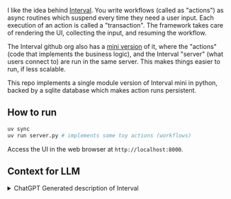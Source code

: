 I like the idea behind [Interval](https://interval.com/). You write workflows (called as "actions") as async routines which suspend every time they need a user input. Each execution of an action is called a "transaction". The framework takes care of rendering the UI, collecting the input, and resuming the workflow. 

The Interval github org also has a [mini version](https://github.com/interval/mini/) of it, where the "actions" (code that implements the business logic), and the Interval "server" (what users connect to) are run in the same server. This makes things easier to run, if less scalable. 

This repo implements a single module version of Interval mini in python, backed by a sqlite database which makes action runs persistent. 

## How to run

```bash
uv sync
uv run server.py # implements some toy actions (workflows)
```

Access the UI in the web browser at `http://localhost:8000`.

## Context for LLM

<details>
<summary>ChatGPT Generated description of Interval</summary>

Interval is a framework for building internal tools and operational workflows that allows developers to create interactive, multi-step processes using code rather than drag-and-drop interfaces. The key aspects of Interval's approach are:

The framework provides a set of pre-built UI components and interactive elements that can be composed programmatically. These include:
- Form inputs (text fields, selects, file uploads, etc.)
- Data display components (tables, charts, JSON viewers)
- Interactive elements (confirmation dialogs, action buttons)
- Layout components for organizing information

Rather than building static pages, developers create "actions" - interactive procedures that can request input from users, display information, and execute backend logic in a defined sequence. The framework handles the state management and UI rendering automatically.

A typical Interval action might:
1. Display a form to collect initial parameters
2. Make API calls or database queries based on that input
3. Show the results in a table
4. Allow selecting rows for further processing
5. Confirm dangerous operations
6. Execute final changes and show success/failure states

The framework manages the execution flow, allowing actions to pause and wait for user input before continuing. This creates an interactive, wizard-like experience where complex operations can be broken down into clear steps.

Interval also provides:
- Authentication and user management
- Logging of all actions and their outcomes
- The ability to schedule actions to run on a recurring basis
- A dashboard to browse and execute available actions
- Role-based access control to restrict who can run specific actions

The core philosophy is that internal tools should be built with the same engineering practices as production code - version control, testing, code review, etc. - while still providing a polished user experience. This contrasts with no-code tools that prioritize rapid development but can be limiting and hard to maintain as requirements grow more complex.

By using code, developers can:
- Implement complex business logic
- Interface directly with existing services and databases
- Handle edge cases and errors gracefully
- Maintain consistency with other backend systems
- Leverage existing development workflows
- Create reusable components and utilities

This design makes Interval particularly well-suited for operations that:
- Require significant business logic or data processing
- Need to integrate with multiple systems
- Have complex validation or authorization requirements
- Would benefit from being broken into discrete steps
- Need to be maintainable by engineers long-term

The framework essentially provides the infrastructure layer (state management, UI rendering, authentication, etc.) while letting developers focus on implementing the actual business logic in a natural, programmatic way.
</details>